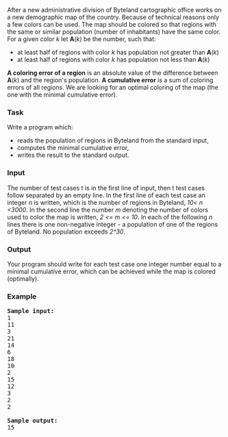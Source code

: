 <p>
After a new administrative division of Byteland cartographic office works on a
new demographic map of the country. Because of technical reasons only
a few colors can be used. The map should be colored so that regions with the same or similar
population (number of inhabitants) have the same color. For a given color<i> k</i> let
<b>A</b>(<i>k</i>) be the number, such that:&nbsp;

</p><ul>
<li>at least half of regions with color <i> k</i> has population not greater than
  <b>A</b>(<i>k</i>)
</li><li>at least half of regions with color <i> k</i> has population not less than <b>A</b>(<i>k</i>)&nbsp;
</li></ul>

<p><b>A coloring error of a region</b> is an absolute value of the difference between
<b>A</b>(<i>k</i>) and the region's population.
<b>A cumulative error</b> is a sum of coloring errors of all regions. We are
looking for an optimal coloring of the map (the one with the minimal cumulative
error).</p>

<h3>Task</h3>
<p>Write a program which:
</p><ul>
<li>reads the population of regions in Byteland from the standard input,
</li><li>computes the minimal cumulative error,
</li><li>writes the result to the standard output.
</li></ul>

<h3>Input</h3>
<p>
The number of test cases t is in the first line of input, then t test cases follow separated by an empty line.
In the first line of each test case an integer <i>n</i> is written, which is the number of regions in
Byteland, <i> 10&lt; n &lt;3000</i>. In the second line the number <i>m</i>
denoting the<i> </i>number of colors used to color the map is written, <i> 2 &lt;= m &lt;= 10</i>. In each
of the following <i> n</i> lines there is one non-negative integer - a
population of one of the regions of Byteland. No population exceeds <i>2^30</i>.&nbsp;
</p>

<h3>Output</h3>
<p>
Your program should write for each test case one integer number equal to a minimal
cumulative error, which can be achieved while the map is colored (optimally).
</p>

<h3>Example</h3>

<pre><b>Sample input:</b>
1
11
3
21
14
6
18
10
2
15
12
3
2
2

<b>Sample output:</b>
15
</pre>